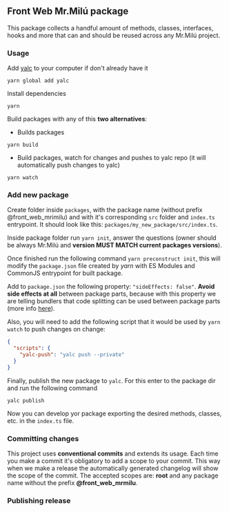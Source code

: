 ## Front Web Mr.Milú package

This package collects a handful amount of methods, classes, interfaces, hooks and more that can and should be reused
across any Mr.Milú project.

### Usage

Add [yalc](https://github.com/wclr/yalc) to your computer if don't already have it

```shell
yarn global add yalc
```

Install dependencies

```shell
yarn
```

Build packages with any of this **two alternatives**:

- Builds packages

```shell
yarn build
```

- Build packages, watch for changes and pushes to yalc repo
  (it will automatically push changes to yalc)

```shell
yarn watch
```

### Add new package

Create folder inside `packages`, with the package name (without prefix @front_web_mrimilu) and with it's corresponding `src` folder and `index.ts`
entrypoint. It should look like this: `packages/my_new_package/src/index.ts`.

Inside package folder run `yarn init`, answer the questions (owner should be always Mr.Milú and **version
MUST MATCH current packages versions**).

Once finished run the following command `yarn preconstruct init`, this will modify
the `package.json` file created by _yarn_ with ES Modules and CommonJS entrypoint for built package.

Add to `package.json` the following property: `"sideEffects: false"`. **Avoid side effects at
all** between package parts, because with this property we are telling bundlers that code splitting
can be used between package parts (more info [here](https://stackoverflow.com/a/49203452/3416714)).

Also, you will need to add the following script that it would be used by `yarn watch`
to push changes on change:

```json
{
  "scripts": {
    "yalc-push": "yalc push --private"
  }
}
```

Finally, publish the new package to `yalc`. For this enter to the package dir and run
the following command

```shell
yalc publish
```

Now you can develop yor package exporting the desired methods, classes, etc. in the `index.ts` file.

### Committing changes

This project uses **conventional commits** and extends its usage. Each time you make a commit
it's obligatory to add a scope to your commit. This way when we make a release the automatically
generated changelog will show the scope of the commit. The accepted scopes
are: **root** and any package name without the prefix **@front_web_mrmilu**.

### Publishing release

